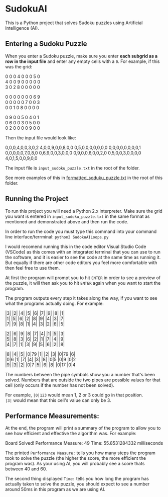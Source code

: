 # SudokuAI
This is a Python project that solves Sudoku puzzles using Artificial Intelligence (AI). 

## Entering a Sudoku Puzzle 
When you enter a Sudoku puzzle, make sure you enter **each subgrid as a row in the input file** and enter any empty cells with a `0`.
For example, if this was the grid:

0 0 0   4 0 0   0 5 0   
4 0 0   9 0 0   0 0 0   
3 0 2   8 0 0   0 0 0   

0 0 0   0 0 0   0 6 9   
0 0 0   0 0 7   0 0 3   
0 0 1   0 8 0   0 0 0   

0 9 0   0 5 0   4 0 1   
0 6 0   0 3 0   5 0 0   
0 2 0   0 0 0   9 0 0   

Then the input file would look like:

0,0,0,4,0,0,3,0,2
4,0,0,9,0,0,8,0,0
0,5,0,0,0,0,0,0,0
0,0,0,0,0,0,0,0,1
0,0,0,0,0,7,0,8,0
0,6,9,0,0,3,0,0,0
0,9,0,0,6,0,0,2,0
0,5,0,0,3,0,0,0,0
4,0,1,5,0,0,9,0,0

The input file is `input_sudoku_puzzle.txt` in the root of the folder.

See more examples of this in [formatted_soduku_puzzle.txt](formatted_soduku_puzzle.txt) in the root of this folder.

## Running the Project 
To run this project you will need a Python 2.x interpreter. 
Make sure the grid you want is entered in `input_sudoku_puzzle.txt` in the same format as mentioned and demonstrated above and then run the code.

In order to run the code you must type this command into your command line interface/terrminal: 
`python2 SudokuAILoops.py`

I would recomend running this in the code editor Visual Studio Code (VSCode) as this comes with an integrated terminal that you can use to run the software, and it is easier to see the code at the same time as running it. But equally if there are other code editors you feel more comfortable with then feel free to use them.

At first the program will prompt you to hit `ENTER` in order to see a preview of the puzzle, it will then ask you to hit `ENTER` again when you want to start the program.

The program outputs every step it takes along the way, if you want to see what the programs actually doing. For example:

|3|          |2|          |4|          		|5|          |6|          |7|          		|9|          |8|          |1|          		
|1|          |5|          |6|          		|2|          |8|          |9|          		|4|          |3|          |7|          		
|7|          |9|          |8|          		|1|          |4|          |3|          		|2|          |6|          |5|          		



|2|          |6|          |9|          		|8|          |7|          |4|          		|1|          |5|          |3|          		
|5|          |8|          |3|          		|6|          |2|          |1|          		|7|          |4|          |9|          		
|4|          |7|          |1|          		|3|          |9|          |5|          		|6|          |2|          |8|          		



|8|          |4|          |5|          		|0|79        |1|          |2|          		|3|          |0|79        |6|          		
|0|6         |1|          |7|          		|4|          |3|          |8|          		|0|5         |0|9         |0|2         		
|9|          |3|          |2|          		|0|7         |5|          |6|          		|8|          |0|17        |0|4         		

The numbers between the pipe symbols show you a number that's been solved.  Numbers that are outside the two pipes are possible values for that cell (only occurs if the number has not been solved). 

For example, `|0|123` would mean 1, 2 or 3 could go in that position.  
`|3|` would mean that this cell's value can only be 3.

## Performance Measurements:
At the end, the program will print a summary of the program to allow you to see how efficient and effective the algorithm was.
For example:

Board Solved! Performance Measure: 49
Time: 55.8531284332 milliseconds

The printed `Performance Measure:` tells you how many steps the program took to solve the puzzle (the higher the score, the more efficient the program was). As your using AI, you will probably see a score thats between 40 and 60.

The second thing displayed `Time:` tells you how long the program has actually taken to solve the puzzle, you should expect to see a number around 50ms in this program as we are using AI. 